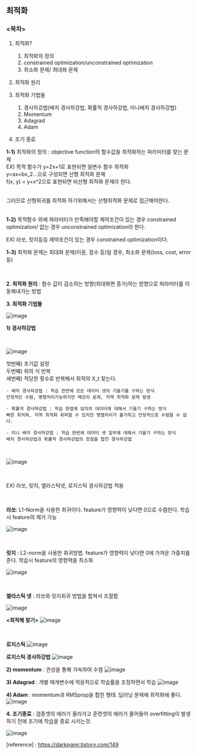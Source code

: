 ## 최적화

### <목차>
1. 최적화?
    1) 최적화의 정의
    2) constrained optimization/unconstrained optimization
    3) 최소화 문제/ 최대화 문제

2. 최적화 원리

3. 최적화 기법들
    1) 경사하강법(배치 경사하강법, 확률적 경사하강법, 미니배치 경사하강법)
    2) Momentum
    3) Adagrad
    4) Adam

4. 조기 종료


**1-1)** 최적화의 정의 : objective function의 함수값을 최적화하는 파라미터를 찾는 문제
<br>
EX) 목적 함수가 y=2x+1로 표현되면 일변수 함수 최적화
<br>
    y=ax+bx_2...으로 구성되면 선형 최적화 문제
<br>
    f(x, y) = y+x^2으로 표현되면 비선형 최적화 문제라 한다.

<br>
그러므로 선형회귀를 최적화 하기위해서는 선형최적화 문제로 접근해야한다.
<br>
<br>

**1-2)** 목적함수 외에 파라미터가 만족해야할 제약조건이 있는 경우 constrained optimization/ 없는 경우 unconstrained optimization라 한다.

EX) 라쏘, 릿지등등 제약조건이 있는 경우 constrained optimization이다.

**1-3)** 최적화 문제는 최대화 문제(이윤, 점수 등)일 경우, 최소화 문제(loss, cost, error 등)

<br>

**2. 최적화 원리** : 함수 값이 감소하는 방향(최대화면 증가)하는 방향으로 파라미터를 이동해내가는 방법


**3. 최적화 기법들**

 ![image](https://user-images.githubusercontent.com/63804074/126898885-4215f75a-371c-4e41-acb2-2cd4f9b9348d.png)
 <br>

 **1) 경사하강법**

 <br>

 ![image](https://user-images.githubusercontent.com/63804074/126898911-ed55efae-10e8-4e3f-bbed-81bf41a75bf3.png)
 <br>

 첫번째) 초기값 설정
 <br>
 두번째) 위의 식 반복
 <br>
 세번째) 적당한 횟수로 반복해서 최적의 X_t 찾는다.
 <br>
 
    - 배치 경사하강법 : 학습 한번에 모든 데이터 셋의 기울기를 구하는 방식
    안정적인 수렴, 병렬처리가능하지만 메모리 문제, 지역 최적화 문제 발생
    
    - 확률적 경사하강법 : 학습 한법에 임의의 데이터에 대해서 기울기 구하는 방식
    빠른 최적화, 지역 최적화 회피할 수 있지만 병렬처리가 불가하고 안정적으로 수렴할 수 없다.
    
    - 미니 배치 경사하강법 : 학습 한번에 데이터 셋 일부에 대해서 기울기 구하는 방식
    배치 경사하강법과 확률적 경사하강법의 장점을 합친 경사하강법

<br>

![image](https://user-images.githubusercontent.com/63804074/126899052-fbbe7f7f-8e39-45ca-a9c4-95b8ae3f99df.png)
 
 <br>

 EX) 라쏘, 릿지, 엘라스틱넷, 로지스틱 경사하강법 적용 
 
 <br>

 **라쏘**: L1-Norm을 사용한 회귀이다. feature가 영향력이 낮다면 0으로 수렴한다. 학습시 feature의 제거 가능
 <br>

 ![image](https://user-images.githubusercontent.com/63804074/126899203-34dc90ef-30c8-4373-8598-5afe75d0e22a.png)

 <br>
 
 **릿지** : L2-norm을 사용한 회귀방법. feature가 영향력이 낮다면 0에 가까운 가중치를 준다. 학습시 feature의 영향력을 최소화
 <br>

 ![image](https://user-images.githubusercontent.com/63804074/126899213-c314cdcd-484b-45fe-b827-3bc82cb812bf.png)
 
 <br>

 **엘라스틱 넷** : 라쏘와 릿지회귀 방법을 합쳐서 조절함
 <br>

![image](https://user-images.githubusercontent.com/63804074/126899230-41f5a7e3-7ae0-46c0-9234-a39cf0dc792c.png) 


 **<최적해 찾기>**
 ![image](https://user-images.githubusercontent.com/63804074/126899253-2452e033-2336-455a-bcca-d11d05ec9a94.png)
 
 <br>

 **로지스틱**
 ![image](https://user-images.githubusercontent.com/63804074/126899351-ebeddf93-4933-4d18-95f5-98d2f7f4fdd9.png)
 <br>

 **로지스틱 경사하강법**
 ![image](https://user-images.githubusercontent.com/63804074/126899364-c0ba2c69-f3a1-45a0-8e89-57e11f156268.png)
 <br>

 **2) momentum** : 관성을 통해 가속하여 수렴
 ![image](https://user-images.githubusercontent.com/63804074/126899524-1db92c49-5a7a-49fd-bba0-c49380d7c1bd.png)
 <br>

 **3) Adagrad** : 개별 매개변수에 적응적으로 학습률을 조정하면서 학습
 ![image](https://user-images.githubusercontent.com/63804074/126899545-b5ec0124-afca-4548-ae94-90634fbde1c2.png)
 <br>

 **4) Adam** : momentum과 RMSprop을 합친 형태. 딥러닝 문제에 최적화에 좋다.
 ![image](https://user-images.githubusercontent.com/63804074/126899559-fca8ff51-1506-4716-9d6e-04d85e05c21c.png)
 <br>

**4. 조기종료** : 검증셋의 에러가 올라가고 훈련셋의 에러가 줄어들어 overfitting이 발생하기 전에 조기에 학습을 종료 시키는것.

![image](https://user-images.githubusercontent.com/63804074/126899616-07795a99-d866-437a-a80e-a2cf2c43ee58.png)
 
[reference] : https://darkpgmr.tistory.com/149

